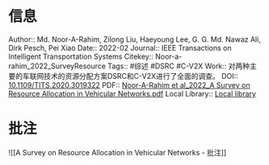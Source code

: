 # 信息
Author:: Md. Noor-A-Rahim, Zilong Liu, Haeyoung Lee, G. G. Md. Nawaz Ali, Dirk Pesch, Pei Xiao
Date:: 2022-02
Journal:: IEEE Transactions on Intelligent Transportation Systems
Citekey:: Noor-a-rahim_2022_SurveyResource
Tags:: #综述  #DSRC #C-V2X 
Work:: 对两种主要的车联网技术的资源分配方案DSRC和C-V2X进行了全面的调查。
DOI:: [10.1109/TITS.2020.3019322](https://doi.org/10.1109/TITS.2020.3019322)
PDF:: [Noor-A-Rahim et al_2022_A Survey on Resource Allocation in Vehicular Networks.pdf](zotero://open-pdf/library/items/99WGRCRC)
Local Library:: [Local library](zotero://select/items/1_IMG638PU)

# 批注
![[A Survey on Resource Allocation in Vehicular Networks - 批注]]